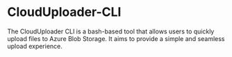 # CloudUploader-CLI
The CloudUploader CLI is a bash-based tool that allows users to quickly upload files to Azure Blob Storage. It aims to provide a simple and seamless upload experience.
